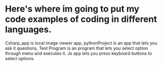 # Here's where im going to put my code examples of coding in different languages.
Csharp_app is local image viewer app, pythonProject is an app that lets you ask it questions, Test Program is an program that lets you select option through menu and executes it. Js app lets you press keyboard buttons to select options.
